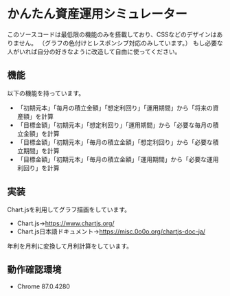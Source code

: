 # かんたん資産運用シミュレーター

このソースコードは最低限の機能のみを搭載しており、CSSなどのデザインはありません。
（グラフの色付けとレスポンシブ対応のみしています。）
もし必要な人がいれば自分の好きなように改造して自由に使ってください。


## 機能

以下の機能を持っています。
* 「初期元本」「毎月の積立金額」「想定利回り」「運用期間」から「将来の資産額」を計算
* 「目標金額」「初期元本」「想定利回り」「運用期間」から「必要な毎月の積立金額」を計算
* 「目標金額」「初期元本」「毎月の積立金額」「想定利回り」から「必要な積立期間」を計算
* 「目標金額」「初期元本」「毎月の積立金額」「運用期間」から「必要な運用利回り」を計算


## 実装

Chart.jsを利用してグラフ描画をしています。
* Chart.js→<https://www.chartjs.org/>
* Chart.js日本語ドキュメント→<https://misc.0o0o.org/chartjs-doc-ja/>

年利を月利に変換して月利計算をしています。


## 動作確認環境

* Chrome 87.0.4280
